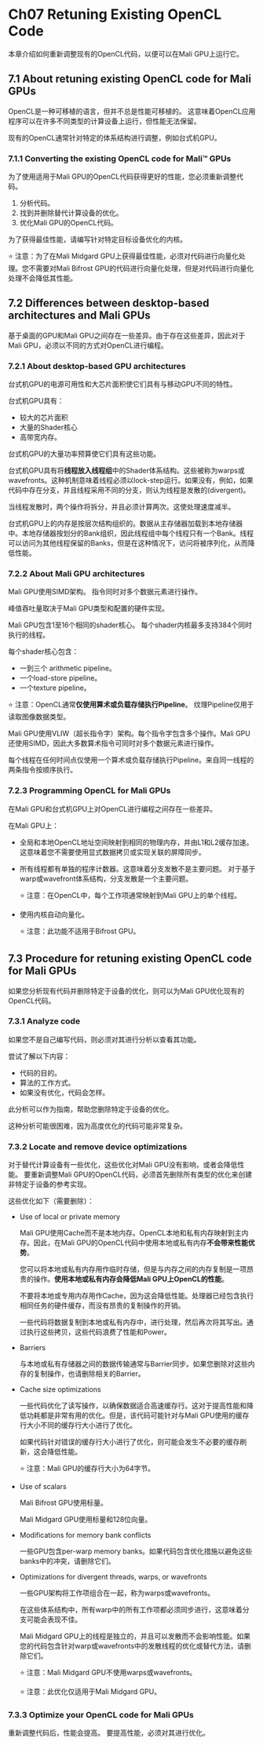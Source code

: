 # Ch07 Retuning Existing OpenCL Code

本章介绍如何重新调整现有的OpenCL代码，以便可以在Mali GPU上运行它。

## 7.1 About retuning existing OpenCL code for Mali GPUs

OpenCL是一种可移植的语言，但并不总是性能可移植的。 这意味着OpenCL应用程序可以在许多不同类型的计算设备上运行，但性能无法保留。

现有的OpenCL通常针对特定的体系结构进行调整，例如台式机GPU。

###  7.1.1 Converting the existing OpenCL code for Mali™ GPUs

为了使用适用于Mali GPU的OpenCL代码获得更好的性能，您必须重新调整代码。
1. 分析代码。
2. 找到并删除替代计算设备的优化。
3. 优化Mali GPU的OpenCL代码。

为了获得最佳性能，请编写针对特定目标设备优化的内核。

:star: 注意：为了在Mali Midgard GPU上获得最佳性能，必须对代码进行向量化处理。您不需要对Mali Bifrost GPU的代码进行向量化处理，但是对代码进行向量化处理不会降低其性能。

## 7.2 Differences between desktop-based architectures and Mali GPUs

基于桌面的GPU和Mali GPU之间存在一些差异。由于存在这些差异，因此对于Mali GPU，必须以不同的方式对OpenCL进行编程。

### 7.2.1 About desktop-based GPU architectures

台式机GPU的电源可用性和大芯片面积使它们具有与移动GPU不同的特性。

台式机GPU具有：
- 较大的芯片面积
- 大量的Shader核心
- 高带宽内存。
  
台式机GPU的大量功率预算使它们具有这些功能。

台式机GPU具有将**线程放入线程组**中的Shader体系结构。这些被称为warps或wavefronts。这种机制意味着线程必须以lock-step运行。如果没有，例如，如果代码中存在分支，并且线程采用不同的分支，则认为线程是发散的(divergent)。

当线程发散时，两个操作将拆分，并且必须计算两次。这使处理速度减半。

台式机GPU上的内存是按层次结构组织的。数据从主存储器加载到本地存储器中。本地存储器按划分的Bank组织，因此线程组中每个线程只有一个Bank。线程可以访问为其他线程保留的Banks，但是在这种情况下，访问将被序列化，从而降低性能。

### 7.2.2 About Mali GPU architectures 

Mali GPU使用SIMD架构。 指令同时对多个数据元素进行操作。

峰值吞吐量取决于Mali GPU类型和配置的硬件实现。

Mali GPU包含1至16个相同的shader核心。 每个shader内核最多支持384个同时执行的线程。
   
每个shader核心包含：
- 一到三个 arithmetic pipeline。
- 一个load-store pipeline。
- 一个texture pipeline。

:star: 注意：OpenCL通常**仅使用算术或负载存储执行Pipeline**。 纹理Pipeline仅用于读取图像数据类型。

Mali GPU使用VLIW（超长指令字）架构。每个指令字包含多个操作。Mali GPU还使用SIMD，因此大多数算术指令可同时对多个数据元素进行操作。

每个线程在任何时间点仅使用一个算术或负载存储执行Pipeline。来自同一线程的两条指令按顺序执行。

### 7.2.3 Programming OpenCL for Mali GPUs 

在Mali GPU和台式机GPU上对OpenCL进行编程之间存在一些差异。

在Mali GPU上：
- 全局和本地OpenCL地址空间映射到相同的物理内存，并由L1和L2缓存加速。这意味着您不需要使用显式数据拷贝或实现关联的屏障同步。
- 所有线程都有单独的程序计数器。这意味着分支发散不是主要问题。 对于基于warp或wavefront体系结构，分支发散是一个主要问题。

  :star: 注意：在OpenCL中，每个工作项通常映射到Mali GPU上的单个线程。

- 使用内核自动向量化。
  
  :star: 注意：此功能不适用于Bifrost GPU。

## 7.3 Procedure for retuning existing OpenCL code for Mali GPUs

如果您分析现有代码并删除特定于设备的优化，则可以为Mali GPU优化现有的OpenCL代码。

### 7.3.1 Analyze code

如果您不是自己编写代码，则必须对其进行分析以查看其功能。

尝试了解以下内容：
- 代码的目的。
- 算法的工作方式。
- 如果没有优化，代码会怎样。

此分析可以作为指南，帮助您删除特定于设备的优化。

这种分析可能很困难，因为高度优化的代码可能非常复杂。

### 7.3.2 Locate and remove device optimizations

对于替代计算设备有一些优化，这些优化对Mali GPU没有影响，或者会降低性能。 要重新调整Mali GPU的OpenCL代码，必须首先删除所有类型的优化来创建非特定于设备的参考实现。

这些优化如下（需要删除）： 
- Use of local or private memory

  Mali GPU使用Cache而不是本地内存。OpenCL本地和私有内存映射到主内存。因此，在Mali GPU的OpenCL代码中使用本地或私有内存**不会带来性能优势**。

  您可以将本地或私有内存用作临时存储，但是与内存之间的内存复制是一项昂贵的操作。**使用本地或私有内存会降低Mali GPU上OpenCL的性能**。
  
  不要将本地或专用内存用作Cache，因为这会降低性能。处理器已经包含执行相同任务的硬件缓存，而没有昂贵的复制操作的开销。
  
  一些代码将数据复制到本地或私有内存中，进行处理，然后再次将其写出。通过执行这些拷贝，这些代码浪费了性能和Power。
- Barriers
  
  与本地或私有存储器之间的数据传输通常与Barrier同步。如果您删除对这些内存的复制操作，也请删除相关的Barrier。

- Cache size optimizations

  一些代码优化了读写操作，以确保数据适合高速缓存行。这对于提高性能和降低功耗都是非常有用的优化。但是，该代码可能针对与Mali GPU使用的缓存行大小不同的缓存行大小进行了优化。
  
  如果代码针对错误的缓存行大小进行了优化，则可能会发生不必要的缓存刷新，这会降低性能。
  
  :star: 注意：Mali GPU的缓存行大小为64字节。

- Use of scalars

  Mali Bifrost GPU使用标量。
  
  Mali Midgard GPU使用标量和128位向量。
- Modifications for memory bank conflicts

  一些GPU包含per-warp memory banks。如果代码包含优化措施以避免这些banks中的冲突，请删除它们。

- Optimizations for divergent threads, warps, or wavefronts

  一些GPU架构将工作项组合在一起，称为warps或wavefronts。

  在这些体系结构中，所有warp中的所有工作项都必须同步进行，这意味着分支可能会表现不佳。
  
  Mali Midgard GPU上的线程是独立的，并且可以发散而不会影响性能。如果您的代码包含针对warp或wavefronts中的发散线程的优化或替代方法，请删除它们。
  
  :star: 注意：Mali Midgard GPU不使用warps或wavefronts。

  :star: 注意：此优化仅适用于Mali Midgard GPU。

### 7.3.3 Optimize your OpenCL code for Mali GPUs

重新调整代码后，性能会提高。 要提高性能，必须对其进行优化。